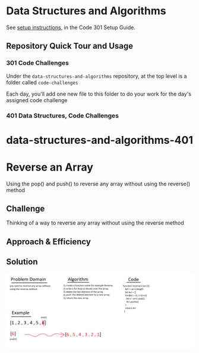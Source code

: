 # Data Structures and Algorithms

See [setup instructions](https://codefellows.github.io/setup-guide/code-301/3-code-challenges), in the Code 301 Setup Guide.

## Repository Quick Tour and Usage

### 301 Code Challenges

Under the `data-structures-and-algorithms` repository, at the top level is a folder called `code-challenges`

Each day, you'll add one new file to this folder to do your work for the day's assigned code challenge

### 401 Data Structures, Code Challenges


# data-structures-and-algorithms-401


# Reverse an Array
Using the pop() and push() to reverse any array without using the reverse() method
## Challenge
Thinking of a way to reverse any array without using the reverse method
## Approach & Efficiency
<!-- What approach did you take? Why? What is the Big O space/time for this approach? -->

## Solution
<!-- Embedded whiteboard image -->
![array-reverse](./assets/array-reverse.png)
